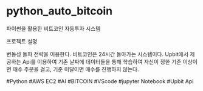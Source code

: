 # python_auto_bitcoin

파이썬을 활용한 비트코인 자동투자 시스템

프로젝트 설명

변동성 돌파 전략을 이용한다.
비트코인은 24시간 돌아가는 시스템이다.
Upbit에서 제공하는 Api를 이용하여 기존 날짜에 데이터들을 통해 학습하여 자신이 정한 기준 이상이면 매수 주문을 걸고, 기준 미달이면 매수를 진행하지 않는다.

#Python 
#AWS EC2 
#AI #BITCOIN #VScode #jupyter Notebook #Upbit Api
